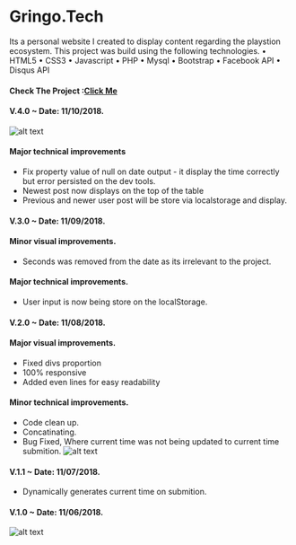# Gringo.Tech
Its a personal website I created to display content regarding the playstion ecosystem.
This project was build using the following technologies.
• HTML5
• CSS3
• Javascript
• PHP
• Mysql
• Bootstrap
• Facebook API 
• Disqus API

#### Check The Project :[Click Me](https://gringo.tech)

#### V.4.0 ~ Date: 11/10/2018.
![alt text](assets/images/v5.jpg)

#### Major technical improvements
- Fix property value of null on date output - it display the time correctly but error persisted on the dev tools.
- Newest post now displays on the top of the table
- Previous and newer user post will be store via localstorage and display.


#### V.3.0 ~ Date: 11/09/2018.
#### Minor visual improvements.
- Seconds was removed from the date as its irrelevant to the project.

#### Major technical improvements.
- User input is now being store on the localStorage.

#### V.2.0 ~ Date: 11/08/2018.
#### Major visual improvements.
- Fixed divs proportion
- 100% responsive
- Added even lines for easy readability

#### Minor technical improvements.
- Code clean up.
- Concatinating.
- Bug Fixed, Where current time was not being updated to current time submition.
![alt text](assets/images/v3.jpg)

#### V.1.1 ~ Date: 11/07/2018.
- Dynamically generates current time on submition.

#### V.1.0 ~ Date: 11/06/2018.


![alt text](assets/images/v1.jpg)





